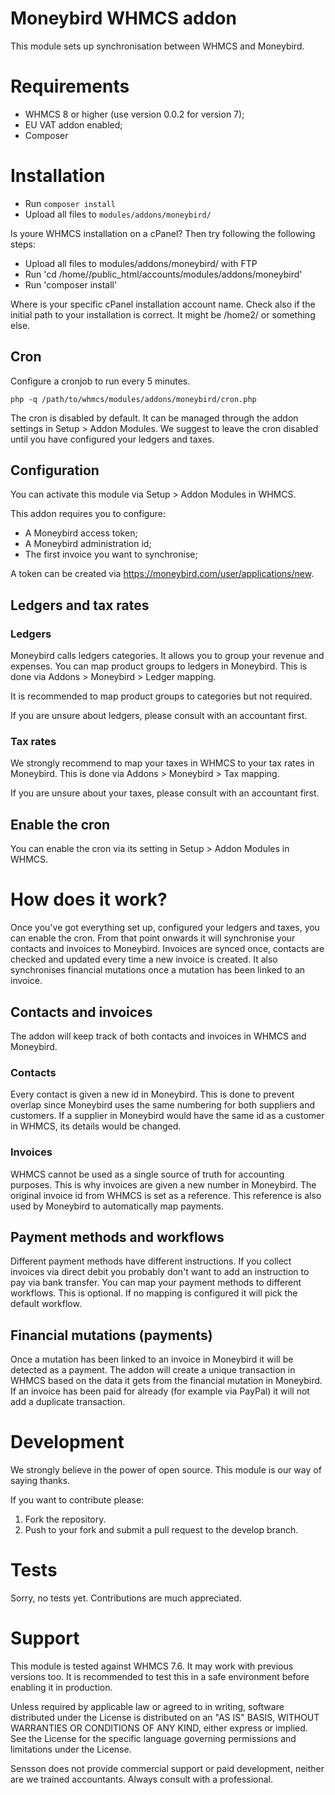 # Moneybird WHMCS addon

This module sets up synchronisation between WHMCS and Moneybird.

# Requirements

* WHMCS 8 or higher (use version 0.0.2 for version 7);
* EU VAT addon enabled;
* Composer

# Installation

* Run `composer install`
* Upload all files to `modules/addons/moneybird/`

Is youre WHMCS installation on a cPanel? Then try following the following steps:

* Upload all files to modules/addons/moneybird/ with FTP
* Run 'cd /home/<accountname>/public_html/accounts/modules/addons/moneybird'
* Run 'composer install'

Where <accountname> is your specific cPanel installation account name. Check also if the initial path to your installation is correct. It might be /home2/ or something else. 

## Cron

Configure a cronjob to run every 5 minutes.

`php -q /path/to/whmcs/modules/addons/moneybird/cron.php`

The cron is disabled by default. It can be managed through the addon
settings in Setup > Addon Modules. We suggest to leave the cron disabled
until you have configured your ledgers and taxes.

## Configuration

You can activate this module via Setup > Addon Modules in WHMCS.

This addon requires you to configure:

* A Moneybird access token;
* A Moneybird administration id;
* The first invoice you want to synchronise;

A token can be created via https://moneybird.com/user/applications/new.

## Ledgers and tax rates

### Ledgers

Moneybird calls ledgers categories. It allows you to group your revenue and
expenses. You can map product groups to ledgers in Moneybird. This is done
via Addons > Moneybird > Ledger mapping.

It is recommended to map product groups to categories but not required.

If you are unsure about ledgers, please consult with an accountant first.

### Tax rates

We strongly recommend to map your taxes in WHMCS to your tax rates in
Moneybird. This is done via Addons > Moneybird > Tax mapping.

If you are unsure about your taxes, please consult with an accountant first.

## Enable the cron

You can enable the cron via its setting in Setup > Addon Modules in WHMCS.

# How does it work?

Once you've got everything set up, configured your ledgers and taxes, you can
enable the cron. From that point onwards it will synchronise your contacts
and invoices to Moneybird. Invoices are synced once, contacts are checked
and updated every time a new invoice is created. It also synchronises
financial mutations once a mutation has been linked to an invoice.

## Contacts and invoices

The addon will keep track of both contacts and invoices in WHMCS and Moneybird.

### Contacts

Every contact is given a new id in Moneybird. This is done to prevent overlap
since Moneybird uses the same numbering for both suppliers and customers. If
a supplier in Moneybird would have the same id as a customer in WHMCS, its
details would be changed.

### Invoices

WHMCS cannot be used as a single source of truth for accounting purposes. This
is why invoices are given a new number in Moneybird. The original invoice id
from WHMCS is set as a reference. This reference is also used by Moneybird
to automatically map payments.

## Payment methods and workflows

Different payment methods have different instructions. If you collect invoices
via direct debit you probably don't want to add an instruction to pay via
bank transfer. You can map your payment methods to different workflows. This
is optional. If no mapping is configured it will pick the default workflow.

## Financial mutations (payments)

Once a mutation has been linked to an invoice in Moneybird it will be detected
as a payment. The addon will create a unique transaction in WHMCS based on the
data it gets from the financial mutation in Moneybird. If an invoice has been
paid for already (for example via PayPal) it will not add a duplicate
transaction.

# Development

We strongly believe in the power of open source. This module is our way of
saying thanks.

If you want to contribute please:

1. Fork the repository.
2. Push to your fork and submit a pull request to the develop branch.

# Tests

Sorry, no tests yet. Contributions are much appreciated.

# Support

This module is tested against WHMCS 7.6. It may work with previous versions
too. It is recommended to test this in a safe environment before enabling
it in production.

Unless required by applicable law or agreed to in writing, software
distributed under the License is distributed on an "AS IS" BASIS,
WITHOUT WARRANTIES OR CONDITIONS OF ANY KIND, either express or implied.
See the License for the specific language governing permissions and
limitations under the License.

Sensson does not provide commercial support or paid development, neither are
we trained accountants. Always consult with a professional.
